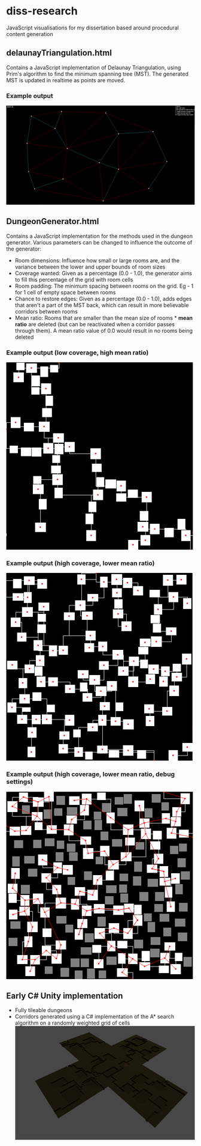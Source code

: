 # diss-research
JavaScript visualisations for my dissertation based around procedural content generation

## delaunayTriangulation.html
Contains a JavaScript implementation of Delaunay Triangulation, using Prim's algorithm to find the minimum spanning tree (MST). The generated MST is updated in realtime as points are moved.

### Example output
![Delaunay sample](/samples/delaunaysample.PNG)


## DungeonGenerator.html
Contains a JavaScript implementation for the methods used in the dungeon generator. Various parameters can be changed to influence the outcome of the generator:

* Room dimensions: Influence how small or large rooms are, and the variance between the lower and upper bounds of room sizes
* Coverage wanted: Given as a percentage (0.0 - 1.0), the generator aims to fill this percentage of the grid with room cells
* Room padding: The minimum spacing between rooms on the grid. Eg - 1 for 1 cell of empty space between rooms
* Chance to restore edges: Given as a percentage (0.0 - 1.0), adds edges that aren't a part of the MST back, which can result in more believable corridors between rooms
* Mean ratio: Rooms that are smaller than the mean size of rooms * **mean ratio** are deleted (but can be reactivated when a corridor passes through them). A mean ratio value of 0.0 would result in no rooms being deleted

### Example output (low coverage, high mean ratio)
![Low coverage](/samples/generator1.PNG)

### Example output (high coverage, lower mean ratio)
![High coverage](/samples/generator2.PNG)

### Example output (high coverage, lower mean ratio, debug settings)
![High coverage with debug](/samples/generator3.PNG)

## Early C# Unity implementation
* Fully tileable dungeons
* Corridors generated using a C# implementation of the A* search algorithm on a randomly weighted grid of cells
![Unity implementation](/samples/unitysample1.PNG)
